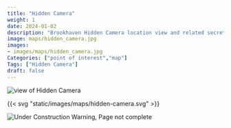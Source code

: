 ```yaml
---
title: "Hidden Camera"
weight: 1
date: 2024-01-02
description: "Brookhaven Hidden Camera location view and related secrets"
image: maps/hidden_camera.jpg
images:
- images/maps/hidden_camera.jpg
Categories: ["point of interest","map"]
Tags: ["Hidden Camera"]
draft: false
--- 
```



<!-- ![LOC PIC]() -->

![view of Hidden Camera](/images/maps/hidden_camera.jpg)

{{< svg "static/images/maps/hidden-camera.svg" >}}

![Under Construction Warning, Page not complete](/images/under_construction.png)

<!-- <hr style="background-color: #28b44c" size=8>

### CaseBook Items

- [URL](/)

<hr style="background-color: #28b44c" size=8>

### Quests

- [URL](/) -->
